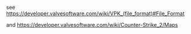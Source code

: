 see <https://developer.valvesoftware.com/wiki/VPK_(file_format)#File_Format>

and <https://developer.valvesoftware.com/wiki/Counter-Strike_2/Maps>
